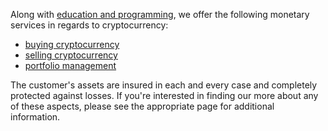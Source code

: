 Along with [education and programming][services], we offer the following monetary services in regards to cryptocurrency:

- [buying cryptocurrency][sell]
- [selling cryptocurrency][buy]
- [portfolio management][manage]

The customer's assets are insured in each and every case and completely protected against losses. If you're interested in finding our more about any of these aspects, please see the appropriate page for additional information.

[sell]: /sell-cryptocurrency/
[buy]: /how-to-buy-cryptocurrency/
[manage]: /portfolio-management/
[services]: /services/